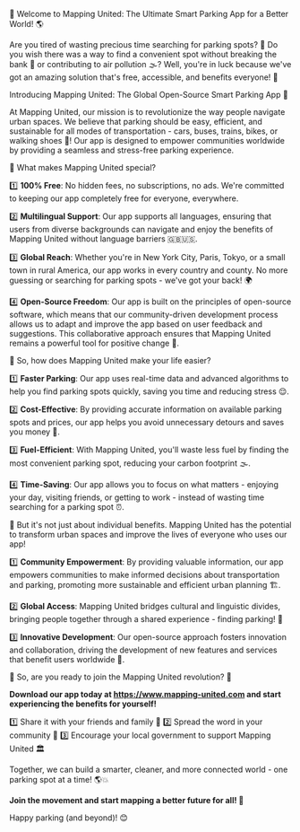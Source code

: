 🚀 Welcome to Mapping United: The Ultimate Smart Parking App for a Better World! 🌎

Are you tired of wasting precious time searching for parking spots? 🔴 Do you wish there was a way to find a convenient spot without breaking the bank 💸 or contributing to air pollution 🌫️? Well, you're in luck because we've got an amazing solution that's free, accessible, and benefits everyone! 🎉

Introducing Mapping United: The Global Open-Source Smart Parking App 👋

At Mapping United, our mission is to revolutionize the way people navigate urban spaces. We believe that parking should be easy, efficient, and sustainable for all modes of transportation - cars, buses, trains, bikes, or walking shoes 👣! Our app is designed to empower communities worldwide by providing a seamless and stress-free parking experience.

🎉 What makes Mapping United special?

1️⃣ **100% Free**: No hidden fees, no subscriptions, no ads. We're committed to keeping our app completely free for everyone, everywhere.

2️⃣ **Multilingual Support**: Our app supports all languages, ensuring that users from diverse backgrounds can navigate and enjoy the benefits of Mapping United without language barriers 🇬🇧🇺🇸.

3️⃣ **Global Reach**: Whether you're in New York City, Paris, Tokyo, or a small town in rural America, our app works in every country and county. No more guessing or searching for parking spots - we've got your back! 🌍

4️⃣ **Open-Source Freedom**: Our app is built on the principles of open-source software, which means that our community-driven development process allows us to adapt and improve the app based on user feedback and suggestions. This collaborative approach ensures that Mapping United remains a powerful tool for positive change 💪.

🔴 So, how does Mapping United make your life easier?

1️⃣ **Faster Parking**: Our app uses real-time data and advanced algorithms to help you find parking spots quickly, saving you time and reducing stress 😌.

2️⃣ **Cost-Effective**: By providing accurate information on available parking spots and prices, our app helps you avoid unnecessary detours and saves you money 💸.

3️⃣ **Fuel-Efficient**: With Mapping United, you'll waste less fuel by finding the most convenient parking spot, reducing your carbon footprint 🌫️.

4️⃣ **Time-Saving**: Our app allows you to focus on what matters - enjoying your day, visiting friends, or getting to work - instead of wasting time searching for a parking spot ⏰.

🌈 But it's not just about individual benefits. Mapping United has the potential to transform urban spaces and improve the lives of everyone who uses our app!

1️⃣ **Community Empowerment**: By providing valuable information, our app empowers communities to make informed decisions about transportation and parking, promoting more sustainable and efficient urban planning 🏗️.

2️⃣ **Global Access**: Mapping United bridges cultural and linguistic divides, bringing people together through a shared experience - finding parking! 👥

3️⃣ **Innovative Development**: Our open-source approach fosters innovation and collaboration, driving the development of new features and services that benefit users worldwide 🚀.

🎉 So, are you ready to join the Mapping United revolution? 🌟

**Download our app today at https://www.mapping-united.com and start experiencing the benefits for yourself!**

1️⃣ Share it with your friends and family 👫
2️⃣ Spread the word in your community 💬
3️⃣ Encourage your local government to support Mapping United 🏛️

Together, we can build a smarter, cleaner, and more connected world - one parking spot at a time! 🌎💥

**Join the movement and start mapping a better future for all! 🚀**

Happy parking (and beyond)! 😊